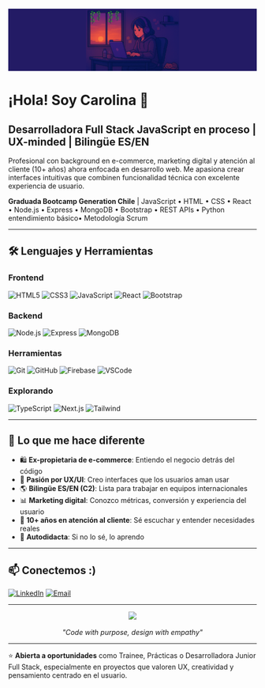 <!-- Banner - Agrega tu imagen aquí -->
![Banner](bg.deskcaro.png)


# ¡Hola! Soy Carolina 👋

## Desarrolladora Full Stack JavaScript en proceso | UX-minded | Bilingüe ES/EN

Profesional con background en e-commerce, marketing digital y atención al cliente (10+ años) ahora enfocada en desarrollo web. Me apasiona crear interfaces intuitivas que combinen funcionalidad técnica con excelente experiencia de usuario.

**Graduada Bootcamp Generation Chile** | JavaScript • HTML • CSS • React • Node.js • Express • MongoDB • Bootstrap • REST APIs • Python entendimiento básico• Metodología Scrum


---

## 🛠️ Lenguajes y Herramientas

### Frontend
![HTML5](https://img.shields.io/badge/HTML5-E34F26?style=for-the-badge&logo=html5&logoColor=white)
![CSS3](https://img.shields.io/badge/CSS3-1572B6?style=for-the-badge&logo=css3&logoColor=white)
![JavaScript](https://img.shields.io/badge/JavaScript-F7DF1E?style=for-the-badge&logo=javascript&logoColor=black)
![React](https://img.shields.io/badge/React-20232A?style=for-the-badge&logo=react&logoColor=61DAFB)
![Bootstrap](https://img.shields.io/badge/Bootstrap-563D7C?style=for-the-badge&logo=bootstrap&logoColor=white)

### Backend
![Node.js](https://img.shields.io/badge/Node.js-43853D?style=for-the-badge&logo=node.js&logoColor=white)
![Express](https://img.shields.io/badge/Express.js-404D59?style=for-the-badge&logo=express&logoColor=white)
![MongoDB](https://img.shields.io/badge/MongoDB-4EA94B?style=for-the-badge&logo=mongodb&logoColor=white)

### Herramientas
![Git](https://img.shields.io/badge/Git-F05032?style=for-the-badge&logo=git&logoColor=white)
![GitHub](https://img.shields.io/badge/GitHub-100000?style=for-the-badge&logo=github&logoColor=white)
![Firebase](https://img.shields.io/badge/Firebase-FFCA28?style=for-the-badge&logo=firebase&logoColor=black)
![VSCode](https://img.shields.io/badge/VSCode-007ACC?style=for-the-badge&logo=visual-studio-code&logoColor=white)

### Explorando
![TypeScript](https://img.shields.io/badge/TypeScript-007ACC?style=for-the-badge&logo=typescript&logoColor=white)
![Next.js](https://img.shields.io/badge/Next.js-000000?style=for-the-badge&logo=next.js&logoColor=white)
![Tailwind](https://img.shields.io/badge/Tailwind_CSS-38B2AC?style=for-the-badge&logo=tailwind-css&logoColor=white)

---

## 💼 Lo que me hace diferente

- 🛍️ **Ex-propietaria de e-commerce**: Entiendo el negocio detrás del código
- 🎨 **Pasión por UX/UI**: Creo interfaces que los usuarios aman usar
- 🌎 **Bilingüe ES/EN (C2)**: Lista para trabajar en equipos internacionales
- 📊 **Marketing digital**: Conozco métricas, conversión y experiencia del usuario
- 🤝 **10+ años en atención al cliente**: Sé escuchar y entender necesidades reales
- 🚀 **Autodidacta**: Si no lo sé, lo aprendo 

---

## 📫 Conectemos :)

[![LinkedIn](https://img.shields.io/badge/LinkedIn-0077B5?style=for-the-badge&logo=linkedin&logoColor=white)](https://www.linkedin.com/in/carolina-fern%C3%A1ndez-fuentes/)
[![Email](https://img.shields.io/badge/Email-D14836?style=for-the-badge&logo=gmail&logoColor=white)](mailto:carolina.fernandezfuentes@hotmail.com)

---

<div align="center">
  <img src="https://media.giphy.com/media/L1R1tvI9svkIWwpVYr/giphy.gif" width="300"/>
  <p><i>"Code with purpose, design with empathy"</i></p>
</div>

---

⭐️ **Abierta a oportunidades** como Trainee, Prácticas o Desarrolladora Junior Full Stack, especialmente en proyectos que valoren UX, creatividad y pensamiento centrado en el usuario.
